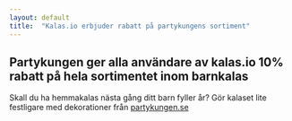 ```yaml
---
layout: default
title:  "Kalas.io erbjuder rabatt på partykungens sortiment"
---
```

## Partykungen ger alla användare av kalas.io 10% rabatt på hela sortimentet inom barnkalas

Skall du ha hemmakalas nästa gång ditt barn fyller år? Gör kalaset lite festligare med dekorationer från [partykungen.se](http://partykungen.se)
